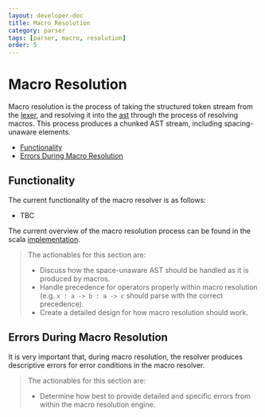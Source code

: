 ```yaml
---
layout: developer-doc
title: Macro Resolution
category: parser
tags: [parser, macro, resolution]
order: 5
---
```


# Macro Resolution
Macro resolution is the process of taking the structured token stream from the
[lexer](./lexer.md), and resolving it into the [ast](./ast.md) through the
process of resolving macros. This process produces a chunked AST stream,
including spacing-unaware elements.

<!-- MarkdownTOC levels="2,3" autolink="true" -->

- [Functionality](#functionality)
- [Errors During Macro Resolution](#errors-during-macro-resolution)

<!-- /MarkdownTOC -->

## Functionality
The current functionality of the macro resolver is as follows:

- TBC

The current overview of the macro resolution process can be found in the scala
[implementation](../../lib/syntax/specialization/shared/src/main/scala/org/enso/syntax/text/Parser.scala).

> The actionables for this section are:
>
> - Discuss how the space-unaware AST should be handled as it is produced by
>   macros.
> - Handle precedence for operators properly within macro resolution (e.g.
>   `x : a -> b : a -> c` should parse with the correct precedence).
> - Create a detailed design for how macro resolution should work.

## Errors During Macro Resolution
It is very important that, during macro resolution, the resolver produces
descriptive errors for error conditions in the macro resolver.

> The actionables for this section are:
>
> - Determine how best to provide detailed and specific errors from within the
>   macro resolution engine.
